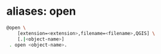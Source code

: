 # aliases: open

```bash
@open \
	[extension=<extension>,filename=<filename>,QGIS] \
	[.|<object-name>]
 . open <object-name>.
```
